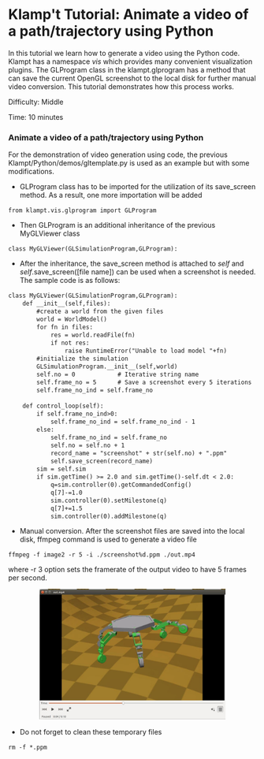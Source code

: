 

# Klamp't Tutorial: Animate a video of a path/trajectory using Python

In this tutorial we learn how to generate a video using the Python code. Klampt has a namespace _vis_ which provides many convenient visualization plugins. The GLProgram class in the klampt.glprogram has a method that can save the current OpenGL screenshot to the local disk for further manual video conversion. This tutorial demonstrates how this process works.

Difficulty: Middle

Time: 10 minutes

### Animate a video of a path/trajectory using Python
For the demonstration of video generation using code, the previous Klampt/Python/demos/gltemplate.py is used as an example but with some modifications. 

 - GLProgram class has to be imported for the utilization of its save_screen method. As a result, one more importation will be added
```
from klampt.vis.glprogram import GLProgram
```
 - Then GLProgram is an additional inheritance of the previous MyGLViewer class
 ```
 class MyGLViewer(GLSimulationProgram,GLProgram):
```
 - After the inheritance, the save_screen method is attached to _self_ and _self_.save_screen([file name]) can be used when a screenshot is needed. The sample code is as follows:

```
class MyGLViewer(GLSimulationProgram,GLProgram):
    def __init__(self,files):
        #create a world from the given files
        world = WorldModel()
        for fn in files:
            res = world.readFile(fn)
            if not res:
                raise RuntimeError("Unable to load model "+fn)
        #initialize the simulation
        GLSimulationProgram.__init__(self,world)
        self.no = 0            # Iterative string name
        self.frame_no = 5	   # Save a screenshot every 5 iterations
        self.frame_no_ind = self.frame_no
        
    def control_loop(self):
        if self.frame_no_ind>0:
            self.frame_no_ind = self.frame_no_ind - 1
        else:
            self.frame_no_ind = self.frame_no
            self.no = self.no + 1
            record_name = "screenshot" + str(self.no) + ".ppm"
            self.save_screen(record_name)
        sim = self.sim
        if sim.getTime() >= 2.0 and sim.getTime()-self.dt < 2.0:
            q=sim.controller(0).getCommandedConfig()
            q[7]-=1.0
            sim.controller(0).setMilestone(q)
            q[7]+=1.5
            sim.controller(0).addMilestone(q)
```

 - Manual conversion. After the screenshot files are saved into the local disk, ffmpeg command is used to generate a video file
```
ffmpeg -f image2 -r 5 -i ./screenshot%d.ppm ./out.mp4
```
where -r 3 option sets the framerate of the output video to have 5 frames per second. 
<p align="center">
<img src="https://raw.githubusercontent.com/ShihaoWang/Figures/master/Animation-generation-using-Python.JPG"
width="75%" height="75%">
</p>

 - Do not forget to clean these temporary files
 ```
 rm -f *.ppm
 ```
